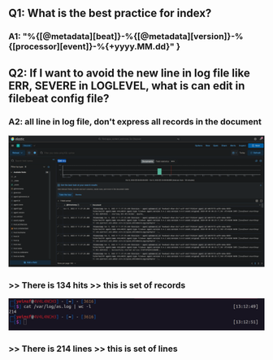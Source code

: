 ## Q1: What is the  best practice for index?
### A1: "%{[@metadata][beat]}-%{[@metadata][version]}-%{[processor][event]}-%{+yyyy.MM.dd}" }

## Q2: If I want to avoid the new line in log file like ERR, SEVERE in LOGLEVEL, what is can edit in filebeat config file?
### A2: all line in log file, don't express all records in the document
![alt text](https://raw.githubusercontent.com/melgawad/ELK-Questions-/main/Screenshot%20from%202022-10-05%2013-09-35.png)
### >> There is 134 hits >> this is set of records
![alt text](https://raw.githubusercontent.com/melgawad/ELK-Questions-/main/Screenshot%20from%202022-10-05%2013-13-02.png)
### >> There is 214 lines >> this is set of lines 


